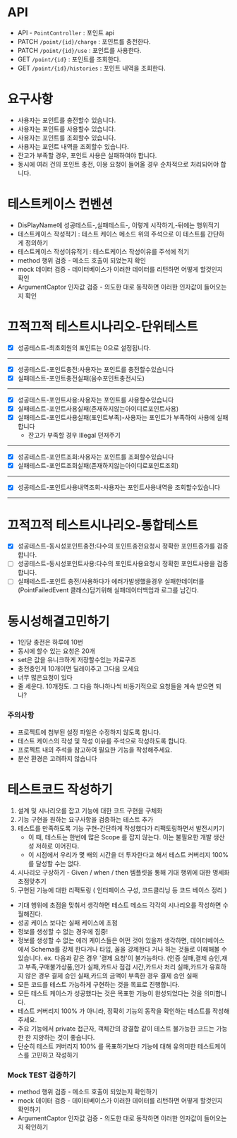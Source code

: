 # API
- API - `PointController` : 포인트 api 
- PATCH  `/point/{id}/charge` : 포인트를 충전한다. 
- PATCH `/point/{id}/use` : 포인트를 사용한다. 
- GET `/point/{id}` : 포인트를 조회한다. 
- GET `/point/{id}/histories` : 포인트 내역을 조회한다.

# 요구사항
- 사용자는 포인트를 충전할수 있습니다.
- 사용자는 포인트를 사용할수 있습니다.
- 사용자는 포인트를 조회할수 있습니다.
- 사용자는 포인트 내역을 조회할수 있습니다. 
- 잔고가 부족할 경우, 포인트 사용은 실패하여야 합니다. 
- 동시에 여러 건의 포인트 충전, 이용 요청이 들어올 경우 순차적으로 처리되어야 합니다.

# 테스트케이스 컨벤션
- DisPlayName에 성공테스트-,실패테스트-, 이렇게 시작하기,-뒤에는 행위적기
- 테스트케이스 작성적기 : 테스트 케이스 메소드 위의 주석으로 이 테스트를 간단하게 정의하기
- 테스트케이스 작성이유적기 : 테스트케이스 작성이유를 주석에 적기
- method 행위 검증 - 메소드 호출이 되었는지 확인
- mock 데이터 검증 - 데이터베이스가 이러한 데이터를 리턴하면 어떻게 할것인지 확인
- ArgumentCaptor 인자값 검증 - 의도한 대로 동작하면 이러한 인자값이 들어오는지 확인


# 끄적끄적 테스트시나리오-단위테스트
- [x] 성공테스트-최초회원의 포인트는 0으로 설정됩니다.
---
- [x] 성공테스트-포인트충전:사용자는 포인트를 충전할수있습니다
- [x] 실패테스트-포인트충전실패(음수포인트충전시도)

---
- [x] 성공테스트-포인트사용:사용자는 포인트를 사용할수있습니다 
- [x] 실패테스트-포인트사용실패(존재하지않는아이디로포인트사용)
- [x] 실패테스트-포인트사용실패(포인트부족)-사용자는 포인트가 부족하여 사용에 실패합니다
  - 잔고가 부족할 경우 Illegal 던져주기
---
- [x] 성공테스트-포인트조회:사용자는 포인트를 조회할수있습니다
- [x] 실패테스트-포인트조회실패(존재하지않는아이디로포인트조회)
---
- [x] 성공테스트-포인트사용내역조회-사용자는 포인트사용내역을 조회할수있습니다
---


# 끄적끄적 테스트시나리오-통합테스트
- [x] 성공테스트-동시성포인트충전:다수의 포인트충전요청시 정확한 포인트증가를 검증합니다.
- [ ] 성공테스트-동시성포인트사용:다수의 포인트사용요청시 정확한 포인트사용을 검증합니다.
- [ ] 실패테스트-포인트 충전/사용하다가 에러가발생했을경우 실패한데이터를 (PointFailedEvent 클래스)담기위해 실패데이터백업과 로그를 남긴다.
# 동시성해결고민하기
- 1인당 충전은 하루에 10번
- 동시에 할수 있는 요청은 20개
- set은 값을 유니크하게 저장할수있는 자료구조
- 충전중인게 10개이면 딜레이주고 그다음 오세요
- 너무 많은요청이 있다
- 줄 세운다. 10개정도. 그 다음 하나하나씩 비동기적으로 요청들을 계속 받으면 되나?





### 주의사항
- 프로젝트에 첨부된 설정 파일은 수정하지 않도록 합니다.
- 테스트 케이스의 작성 및 작성 이유를 주석으로 작성하도록 합니다.
- 프로젝트 내의 주석을 참고하여 필요한 기능을 작성해주세요.
- 분산 환경은 고려하지 않습니다

# 테스트코드 작성하기
1. 설계 및 시나리오를 잡고 기능에 대한 코드 구현을 구체화
2. 기능 구현을 원하는 요구사항을 검증하는 테스트 추가
3. 테스트를 만족하도록 기능 구현-간단하게 작성했다가 리팩토링하면서 발전시키기
    - 이 때, 테스트는 한번에 많은 Scope 를 잡지 않는다. 이는 불필요한 개발 생산성 저하로 이어진다.
    - 이 시점에서 우리가 몇 배의 시간을 더 투자한다고 해서 테스트 커버리지 100% 를 달성할 수는 없다.
4. 시나리오 구상하기 - Given / when / then 템플릿을 통해 기대 행위에 대한 명세화 초점맞추기
5. 구현된 기능에 대한 리팩토링 ( 인터페이스 구성, 코드클리닝 등 코드 베이스 정리 )
- 기대 행위에 초점을 맞춰서 생각하면 테스트 메소드 각각의 시나리오를 작성하면 수월해진다.
- 성공 케이스 보다는 실패 케이스에 초점
- 정보를 생성할 수 없는 경우에 집중!
- 정보를 생성할 수 없는 에러 케이스들은 어떤 것이 있을까 생각하면, 데이터베이스에서 Schema를 강제 한다거나 타입, 꼴을 강제한다 거나 하는 것들로 이해해볼 수 있습니다. ex. 다음과 같은 경우 '결제 요청'이 불가능하다. (인증 실패,결제 승인,재고 부족,구매불가상품,인가 실패,카드사 점검 시간,카드사 처리 실패,카드가 유효하지 않은 경우 결제 승인 실패,카드의 금액이 부족한 경우 결제 승인 실패
- 모든 코드를 테스트 가능하게 구현하는 것을 목표로 진행합니다.
- 모든 테스트 케이스가 성공했다는 것은 목표한 기능이 완성되었다는 것을 의미합니다.
- 테스트 커버리지 100% 가 아니라, 정확히 기능의 동작을 확인하는 테스트를 작성해 주세요.
- 주요 기능에서 private 접근자, 객체간의 강결합 같이 테스트 불가능한 코드는 가능한 한 지양하는 것이 좋습니다.
- 단순히 테스트 커버리지 100% 를 목표하기보다 기능에 대해 유의미한 테스트케이스를 고민하고 작성하기
### Mock TEST 검증하기
- method 행위 검증 - 메소드 호출이 되었는지 확인하기
- mock 데이터 검증 - 데이터베이스가 이러한 데이터를 리턴하면 어떻게 할것인지 확인하기
- ArgumentCaptor 인자값 검증 - 의도한 대로 동작하면 이러한 인자값이 들어오는지 확인하기